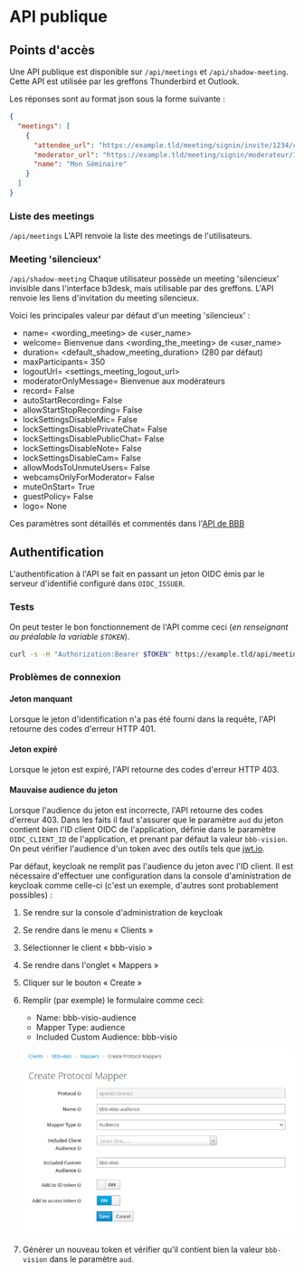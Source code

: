 # API publique

## Points d'accès

Une API publique est disponible sur `/api/meetings` et `/api/shadow-meeting`. Cette API est utilisée par les greffons Thunderbird et Outlook.

Les réponses sont au format json sous la forme suivante :

```json
{
  "meetings": [
    {
      "attendee_url": "https://example.tld/meeting/signin/invite/1234/creator/5678/hash/27955e8c3a16ecadbb3cf61df7806a04ce6fd18c",
      "moderator_url": "https://example.tld/meeting/signin/moderateur/1234/creator/5678/hash/3e73643801d5013d389f8fc610e258aba38e597d",
      "name": "Mon Séminaire"
    }
  ]
}
```

### Liste des meetings
`/api/meetings`
L'API renvoie la liste des meetings de l'utilisateurs.

### Meeting 'silencieux'
`/api/shadow-meeting`
Chaque utilisateur possède un meeting 'silencieux' invisible dans l'interface b3desk, mais utilisable par des greffons.
L'API renvoie les liens d'invitation du meeting silencieux.

Voici les principales valeur par défaut d'un meeting 'silencieux' :
+ name= <wording_meeting> de <user_name>
+ welcome= Bienvenue dans <wording_the_meeting> de <user_name>
+ duration= <default_shadow_meeting_duration> (280 par défaut)
+ maxParticipants= 350
+ logoutUrl= <settings_meeting_logout_url>
+ moderatorOnlyMessage= Bienvenue aux modérateurs
+ record= False
+ autoStartRecording= False
+ allowStartStopRecording= False
+ lockSettingsDisableMic= False
+ lockSettingsDisablePrivateChat= False
+ lockSettingsDisablePublicChat= False
+ lockSettingsDisableNote= False
+ lockSettingsDisableCam= False
+ allowModsToUnmuteUsers= False
+ webcamsOnlyForModerator= False
+ muteOnStart= True
+ guestPolicy= False
+ logo= None

Ces paramètres sont détaillés et commentés dans l'[API de BBB](https://docs.bigbluebutton.org/development/api/#get-post-create)


## Authentification

L'authentification à l'API se fait en passant un jeton OIDC émis par le serveur d'identifié configuré dans `OIDC_ISSUER`.

### Tests

On peut tester le bon fonctionnement de l'API comme ceci (*en renseignant au préalable la variable `$TOKEN`*).

```bash
curl -s -H "Authorization:Bearer $TOKEN" https://example.tld/api/meetings
```

### Problèmes de connexion

#### Jeton manquant

Lorsque le jeton d'identification n'a pas été fourni dans la requête, l'API retourne des codes d'erreur HTTP 401.

#### Jeton expiré

Lorsque le jeton est expiré, l'API retourne des codes d'erreur HTTP 403.

#### Mauvaise audience du jeton

Lorsque l'audience du jeton est incorrecte, l'API retourne des codes d'erreur 403.
Dans les faits il faut s'assurer que le paramètre `aud` du jeton contient bien l'ID client OIDC de l'application, définie dans le paramètre `OIDC_CLIENT_ID` de l'application, et prenant par défaut la valeur `bbb-vision`.
On peut vérifier l'audience d'un token avec des outils tels que [jwt.io](https://jwt.io).

Par défaut, keycloak ne remplit pas l'audience du jeton avec l'ID client.
Il est nécessaire d'effectuer une configuration dans la console d'aministration de keycloak comme celle-ci (c'est un exemple, d'autres sont probablement possibles) :

1. Se rendre sur la console d'administration de keycloak
2. Se rendre dans le menu « Clients »
3. Sélectionner le client « bbb-visio »
4. Se rendre dans l'onglet « Mappers »
5. Cliquer sur le bouton « Create »
6. Remplir (par exemple) le formulaire comme ceci:
   - Name: bbb-visio-audience
   - Mapper Type: audience
   - Included Custom Audience: bbb-visio

   ![keycloak](../_static/keycloak-audience.png)
7. Générer un nouveau token et vérifier qu'il contient bien la valeur `bbb-vision` dans le paramètre `aud`.
